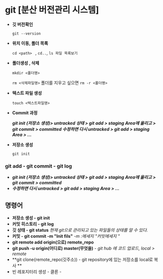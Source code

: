 # git [분산 버전관리 시스템]

- **깃 버전확인**

  `git --version`

- **위치 이동, 폴더 목록**

  `cd <path> ` , `cd..`, `ls 파일 목록보기`

- **폴더생성 , 삭제**

  `mkdir <폴더명>`

  `rm <삭제파일명>`  폴더를 지우고 싶으면 `rm -r <폴더명>`

- **텍스트 파일 생성**

  `touch <텍스트파일명>`

- **Commit 과정**

  ***git init (저장소 생성)>  untracked 상태 > git add > staging Area에 올리고 > git commit > committed 수정하면 다시 untracked > git add > staging Area > ...***

- **저장소 생성**

  `git init`

### git add - git commit - git log

- ***git init (저장소 생성)>  untracked 상태 > git add > staging Area에 올리고 > git commit > committed***
- ***수정하면 다시 untracked > git add > staging Area > ...***

## 명령어

- **저장소 생성 - git init**
- **커밋 히스토리  - git log**
- **깃 상태 - git status**  *현재 git으로 관리되고 있는 파일들의 상태를 알 수 있다.*
- **커밋 - git commit -m "Init fils"** *-m :메세지  "커밋메세지 "*
- **git remote add origin(으로) remote_repo**
- **git push -u origin(어디로) master(무엇을)** - *git hub 에 코드 업로드, local > remote*
- **git clone{remote_repo(깃주소)) - git repository에 있는 저장소를 local로 복사 **
- 빈 레포지터리 생성  - 클론 - 



